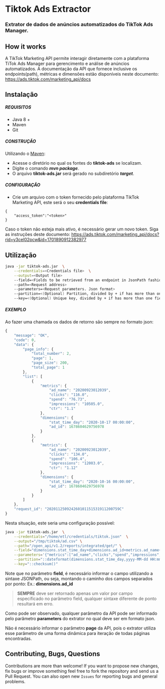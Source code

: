 

# Tiktok Ads Extractor
### Extrator de dados de anúncios automatizados do TikTok Ads Manager.

## How it works

A TikTok Marketing API permite interagir diretamente com a plataforma TiTok Ads Manager para gerencimento e análise de anúncios automatizados. A documentação da API que fornece inclusive os endpoints(path), métricas e dimensões estão disponíveis neste documento: https://ads.tiktok.com/marketing_api/docs

## Instalação

##### REQUISITOS

- Java 8 +
- Maven
- Git

##### CONSTRUÇÃO

Utilizando o [Maven](https://maven.apache.org/):

- Acesse o diretório no qual os fontes do **tiktok-ads** se localizam.
- Digite o comando _**mvn package**_.
- O arquivo **tiktok-ads.jar** será gerado no subdiretório **_target_**.

##### CONFIGURAÇÂO

* Crie um arquivo com o token fornecido pelo plataforma TikTok Marketing API, este será o seu **credentials file**:

```
{
	"access_token":"<token>"
}
```

Caso o token não esteja mais ativo, é necessário gerar um novo token. Siga as instruções deste documento: https://ads.tiktok.com/marketing_api/docs?rid=y3cel02pcw&id=1701890912382977

## Utilização

```bash
java -jar tiktok-ads.jar  \
	--credentials=<Credentials file>  \
	--output=<Output file> 
	--field=<Fields to be retrieved from an endpoint in JsonPath fashion>
	--path=<Request address>
	--parameters=<Request parameters. Json format>
	--partition=<(Optional) Partition, divided by + if has more than one field>
	--key=<(Optional) Unique key, divided by + if has more than one field>
```

##### EXEMPLO

Ao fazer uma chamada os dados de retorno são sempre no formato json:

```javascript
{
    "message": "OK",
    "code": 0,
    "data": {
        "page_info": {
            "total_number": 2,
            "page": 1,
            "page_size": 200,
            "total_page": 1
        },
        "list": [
            {
                "metrics": {
                    "ad_name": "20200923012039",
                    "clicks": "116.0",
                    "spend": "76.73",
                    "impressions": "10505.0",
                    "ctr": "1.1"
                },
                "dimensions": {
                    "stat_time_day": "2020-10-17 00:00:00",
                    "ad_id": 1678604629756978
                }
            },
            {
                "metrics": {
                    "ad_name": "20200923012039",
                    "clicks": "134.0",
                    "spend": "106.4",
                    "impressions": "12003.0",
                    "ctr": "1.12"
                },
                "dimensions": {
                    "stat_time_day": "2020-10-16 00:00:00",
                    "ad_id": 1678604629756978
                }
            }
        ]
    },
    "request_id": "202011250924260101151531911200759C"
}
```
Nesta situação, este seria uma configuração possível:
```bash
java -jar tiktok-ads.jar  \
	--credentials="/home/etl/credentials/tiktok.json"  \
	--output="/tmp/tiktok/ad.csv" \
	--path="/open_api/v1.2/reports/integrated/get/" \
	--field="dimensions.stat_time_day+dimensions.ad_id+metrics.ad_name+metrics.clicks+metrics.spend+metrics.impressions+metrics.ctr" \
	--parameters='{"metrics":["ad_name","clicks","spend","impressions","ctr"],"data_level":"AUCTION_AD","start_date":"2020-10-10","end_date":"2020-10-20","advertiser_id":"xxx","service_type":"AUCTION","report_type":"BASIC","dimensions":["ad_id","stat_time_day"]}' \
	--partition="::dateformat(dimensions.stat_time_day,yyyy-MM-dd HH:mm:ss,yyyyMMdd)" \
	--key="::checksum()"
```
Note que no parâmetro **field**, é necessário informar o campo utilizando a sintaxe JSONPath, ou seja, montando o caminho dos campos separados por ponto: Ex.: **dimensions.ad_id**

> **SEMPRE** deve ser retornado apenas um valor por campo especificado no parâmetro field, qualquer sintaxe diferente de ponto resultará em erro.

Como pode ser observado, qualquer parâmetro da API pode ser informado pelo parâmetro **parameters** do extrator no qual deve ser em formato json.

Não é necessário informar o parâmetro **page** da API, pois o extrator utiliza esse parâmetro de uma forma dinâmica para iteração de todas páginas encontradas.

## Contributing, Bugs, Questions
Contributions are more than welcome! If you want to propose new changes, fix bugs or improve something feel free to fork the repository and send us a Pull Request. You can also open new `Issues` for reporting bugs and general problems.